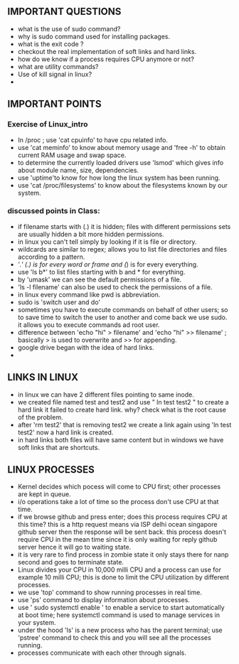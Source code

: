 ## IMPORTANT QUESTIONS
- what is the use of sudo command?
- why is sudo command used for installing packages.
- what is the exit code ?
- checkout the real implementation of soft links and hard links.
- how do we know if a process requires CPU anymore or not?
- what are utility commands?
- Use of kill signal in linux?
- 


## IMPORTANT POINTS
### Exercise of Linux_intro
- In /proc  ; use 'cat cpuinfo' to have cpu related info.
- use 'cat meminfo' to know about memory usage and 'free -h' to obtain current RAM usage and swap space.
- to determine the currently loaded drivers use 'lsmod' which gives info about module name, size, dependencies.
- use 'uptime'to know for how long the linux system has been running.
- use 'cat /proc/filesystems' to know about the filesystems known by our system.


### discussed points in Class:
- if filename starts with (.) it is hidden; files with different permissions sets are usually hidden a bit more hidden permissions.
- in linux you can't tell simply by looking if it is file or directory.
- wildcards are similar to regex; allows you to list file directories and files according to a pattern.
- '.*' (.) is for every word or frame and (*) is for every everything.
- use 'ls b*' to list files starting with b and * for everything.
- by 'umask' we can see the default permissions of a file. 
- 'ls -l filename' can also be used to check the permissions of a file.
- in linux every command like pwd is abbreviation.
- sudo is 'switch user and do'
- sometimes you have to execute commands on behalf of other users; so to save time to switch the user to another and come back we use sudo. it allows you to execute commands ad root user.
- difference between 'echo "hi" > filename' and 'echo "hi" >> filename' ; basically > is used to overwrite and >> for appending.
- google drive began with the idea of hard links.
- 

## LINKS IN LINUX
- in linux we can have 2 different files pointing to same inode.
- we created file named test and test2 and use " ln test test2 " to create a hard link it failed to create hard link. why? check what is the root cause of the problem.
- after 'rm test2' that is removing test2 we create a link again using 'ln test test2' now a hard link is created.
- in hard links both files will have same content but in windows we have soft links that are shortcuts.

## LINUX PROCESSES
- Kernel decides which pocess will come to CPU first; other processes are kept in queue.
- i/o operations take a lot of time so the process don't use CPU at that time.
- if we browse github and press enter; does this process requires CPU at this time? this is a http request means via ISP delhi ocean singapore github server then the response will be sent back. this process doesn't require CPU in the mean time since it is only waiting for reply github server hence it will go to waiting state.
- it is very rare to find process in zombie state it only stays there for nanp second and goes to terminate state.
- Linux divides your CPU in 10,000 milli CPU and a process can use for example 10 milli CPU; this is done to limit the CPU utilization by different processes.
- we use 'top' command to show running processes in real time.
- use 'ps' command to display information about processes.
- use ' sudo systemctl enable <service name> ' to enable a service to start automatically at boot time; here systemctl command is used to manage services in your system.
- under the hood 'ls' is a new process who has the parent terminal; use 'pstree' command to check this and you will see all the processes running.
- processes communicate with each other through signals.
  
